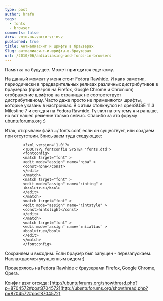```yaml
---
type: post
author: hrafn
tags:
  - fonts
  - browser
comments: false
date: 2010-06-20T18:21:05Z
published: true
title: Антиалиасинг и шрифты в браузерах
Slug: антиалиасинг-и-шрифты-в-браузерах
url: /2010/06/antialiasing-and-fonts-in-browsers
---
```


Памятка на будущее. Может пригодится еще кому.

На данный момент у меня стоит Fedora Rawhide. И как я заметил, периодически в предварительных релизах различных дистрибутивов в браузерах (проверял на Firefox, Google Chrome и Chromium) отображение шрифтов на страницах не
соответствует дистрибутивному. Часто даже просто не применяются шрифты, которые указаны в настройках. Я с этим столкнулся на openSUSE 11.3 Milestine 7 и сегодня на Fedora Rawhide. Гуглил на эту тему я и раньше, но вот нашел
решение только сейчас. Спасибо за это форуму [ubuntuforums.org](http://ubuntuforums.org) :)

Итак, открываем файл ~/.fonts.conf, если он существует, или создаем при отсутствии. Вписываем туда следующее:

			<?xml version='1.0'?>
			<!DOCTYPE fontconfig SYSTEM 'fonts.dtd'>
			<fontconfig>
			<match target="font" >
			<edit mode="assign" name="rgba" >
			<const>none</const>
			</edit>
			</match>
			<match target="font" >
			<edit mode="assign" name="hinting" >
			<bool>true</bool>
			</edit>
			</match>
			<match target="font" >
			<edit mode="assign" name="hintstyle" >
			<const>hintslight</const>
			</edit>
			</match>
			<match target="font" >
			<edit mode="assign" name="antialias" >
			<bool>true</bool>
			</edit>
			</match>
			</fontconfig>

Сохраняем и выходим. Если браузер был запущен - перезапускаем. Наслаждаемся улучшенным видом :)

Проверялось на Fedora Rawhide с браузерами Firefox, Google Chrome, Opera.

Конфиг взят отсюда: [http://ubuntuforums.org/showthread.php?p=8704572#post8704572](http://ubuntuforums.org/showthread.php?p=8704572#post8704572)

